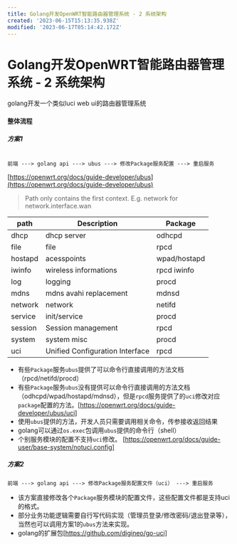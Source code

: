 ```yaml
---
title: Golang开发OpenWRT智能路由器管理系统 - 2 系统架构
created: '2023-06-15T15:13:35.938Z'
modified: '2023-06-17T05:14:42.172Z'
---
```


# Golang开发OpenWRT智能路由器管理系统 - 2 系统架构

golang开发一个类似luci web ui的路由器管理系统

#### 整体流程
##### 方案1

```shell

前端 ---> golang api ---> ubus ---> 修改Package服务配置 ---> 重启服务 

```
[https://openwrt.org/docs/guide-developer/ubus](https://openwrt.org/docs/guide-developer/ubus)

> Path only contains the first context. E.g. network for network.interface.wan

| path	| Description	| Package |
| ----  | ---- | ---- |
| dhcp |	dhcp server	| odhcpd	|
| file |file |	rpcd |
| hostapd |	acesspoints |	wpad/hostapd |
| iwinfo |	wireless informations |	rpcd iwinfo |
| log |	logging |	procd |
| mdns |	mdns avahi replacement |	mdnsd |
| network |	network |	netifd |
| service |	init/service |	procd |
| session |	Session management |	rpcd |
| system |	system misc |	procd |
| uci |	Unified Configuration Interface |	rpcd |

- 有些`Package`服务`ubus`提供了可以命令行直接调用的方法文档（rpcd/netifd/procd）
- 有些`Package`服务`ubus`没有提供可以命令行直接调用的方法文档（odhcpd/wpad/hostapd/mdnsd），但是`rpcd`服务提供了的`uci`修改对应`package`配置的方法。[https://openwrt.org/docs/guide-developer/ubus/uci]
- 使用`ubus`提供的方法，开发人员只需要调用相关命令，传参接收返回结果
- golang可以通过`os.exec`包调用`ubus`提供的命令行（shell）
- 个别服务模块的配置不支持`uci`修改。
[https://openwrt.org/docs/guide-user/base-system/notuci.config]

##### 方案2

```shell
前端 ---> golang api ---> 修改Package服务配置文件（uci） ---> 重启服务 
```
- 该方案直接修改各个`Package`服务模块的配置文件，这些配置文件都是支持uci的格式。
- 部分业务功能逻辑需要自行写代码实现（管理员登录/修改密码/退出登录等），当然也可以调用方案1的`ubus`方法来实现。
- golang的扩展包[https://github.com/digineo/go-uci]


